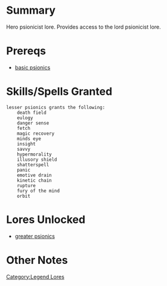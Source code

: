 # Summary

Hero psionicist lore. Provides access to the lord psionicist lore.

# Prereqs

-   [basic psionics](Basic_Psionics.md "wikilink")

# Skills/Spells Granted

`lesser psionics grants the following:`  
`    death field`  
`    eulogy`  
`    danger sense`  
`    fetch`  
`    magic recovery`  
`    minds eye`  
`    insight`  
`    savvy`  
`    hypermorality`  
`    illusory shield`  
`    shatterspell`  
`    panic`  
`    emotive drain`  
`    kinetic chain`  
`    rupture`  
`    fury of the mind`  
`    orbit`

# Lores Unlocked

-   [greater psionics](Greater_Psionics.md "wikilink")

# Other Notes

[Category:Legend Lores](Category:Legend_Lores "wikilink")
